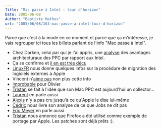 ```yaml
---
Title: "Mac passe à Intel : tour d'horizon"
Date: 2005-06-08
Author: "Baptiste Mathus"
url: "2005/06/08/163-mac-passe-a-intel-tour-d-horizon"
---
```




Parce que c'est à la mode en ce moment et parce que ça m'intéresse, je
vais regrouper ici tous les billets parlant de l'info "Mac passe à
Intel".

-   Chez Darken, celui par qui je l'ai appris, une
    [analyse](http://www.psydk.org/ar_2005-06#n151) des avantages
    architecturaux des PPC par rapport aux Intel.
-   Ça se confirme et [il en est très
    décu](http://www.psydk.org/ar_2005-06#n152)
-   [LinuxFR](http://linuxfr.org/2005/06/07/19075.html) nous donne
    quelques infos sur la procédure de migration des logiciels externes
    à Apple
-   Vincent n'[aime
    pas](http://genezys.net/blog/2005/06/07/98-imac-intel-mac) non plus
    cette info
-   [Improbable](http://www.risacher.com/blog/index.php?2005/06/06/265-improbabilite)
    pour Olivier
-   [Tristan](http://standblog.org/blog/2005/06/06/93114192-tres-tres-en-vrac)
    se fait à l'idée que son Mac PPC est aujourd'hui un collector...
-   [Laurent](http://embruns.net/logbook/2005/06/07.html#002520) en
    parle aussi
-   [Alexis](http://alexkartmann.free.fr/blog/index.php?2005/06/07/176-mactel)
    n'y a pas cru jusqu'à ce qu'Apple le dise lui-même
-   [Cédric](http://beust.com/weblog/archives/000290.html "Cédric Beust")
    nous livre son analyse de ce que Jobs ne dit pas
-   [Eric Meyer](http://www.mezzoblue.com/dailies/2005/06/07/index.php)
    en parle aussi
-   [Tristan](http://standblog.org/blog/2005/06/09/93114198-apple-et-intel-du-nouveau)
    nous annonce que Firefox a été utilisé comme exemple de portage par
    Apple. Les patches sont déjà prêts :).

